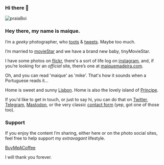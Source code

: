 ### Hi there 👋

![praiaBoi](https://xanato.net/images/praiaBoi-squashed.jpg)

### Hey there, my name is maique.

I’m a _geeky_ photographer, who [toots](https://mastodon.social/@maique) & [tweets](http://twitter.com/maique). Maybe too much.

I’m married to [movieStar](https://www.instagram.com/explore/tags/mybrideisamodel/) and we have a brand new baby, tinyMovieStar. 

I have some photos on [flickr](http://flickr.com/photos/maique/), there's a sort of life log on [instagram](http://instagram.com/maique), and, if you’re looking for an _official_ site, there’s one at [maiquemadeira.com](http://maiquemadeira.com/).

Oh, and you can read 'maique' as 'mike'. That's how it sounds when a Portuguese reads it... 

Home is sweet and sunny [Lisbon](https://maiquemadeira.com/touristintown). Home is also the lovely island of [Príncipe](https://maiquemadeira.com/principepeople). 

If you'd like to get in touch, or just to say hi, you can do that on [Twitter](https://twitter.com/maique), [Telegram](https://t.me/maique), [Mastodon](https://mastodon.social/@maique), or the very classic [contact form](https://maiquemadeira.com/about) (yep, got one of those too).


### Support

If you enjoy the content I’m sharing, either here or on the photo social sites, feel free to help support my _extravagant_ lifestyle. 

[BuyMeACoffee](https://www.buymeacoffee.com/maique)

I will thank you forever.

<!--
**maique/maique** is a ✨ _special_ ✨ repository because its `README.md` (this file) appears on your GitHub profile.

Here are some ideas to get you started:

- 🔭 I’m currently working on ...
- 🌱 I’m currently learning ...
- 👯 I’m looking to collaborate on ...
- 🤔 I’m looking for help with ...
- 💬 Ask me about ...
- 📫 How to reach me: ...
- 😄 Pronouns: ...
- ⚡ Fun fact: ...
-->
